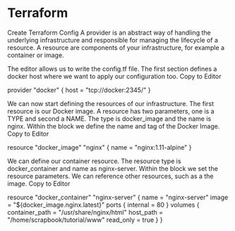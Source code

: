 # Terraform 



Create Terraform Config
A provider is an abstract way of handling the underlying infrastructure and responsible for managing the lifecycle of a resource.
A resource are components of your infrastructure, for example a container or image.


The editor allows us to write the config.tf file. The first section defines a docker host where we want to apply our configuration too.
Copy to Editor

provider "docker" {
  host = "tcp://docker:2345/"
}

We can now start defining the resources of our infrastructure. The first resource is our Docker image. A resource has two parameters, one is a TYPE and second a NAME. The type is docker_image and the name is nginx. Within the block we define the name and tag of the Docker Image.
Copy to Editor


resource "docker_image" "nginx" {
  name = "nginx:1.11-alpine"
}


We can define our container resource. The resource type is docker_container and name as nginx-server. Within the block we set the resource parameters. We can reference other resources, such as a the image.
Copy to Editor


resource "docker_container" "nginx-server" {
  name = "nginx-server"
  image = "${docker_image.nginx.latest}"
  ports {
    internal = 80
  }
  volumes {
    container_path  = "/usr/share/nginx/html"
    host_path = "/home/scrapbook/tutorial/www"
    read_only = true
  }
}



